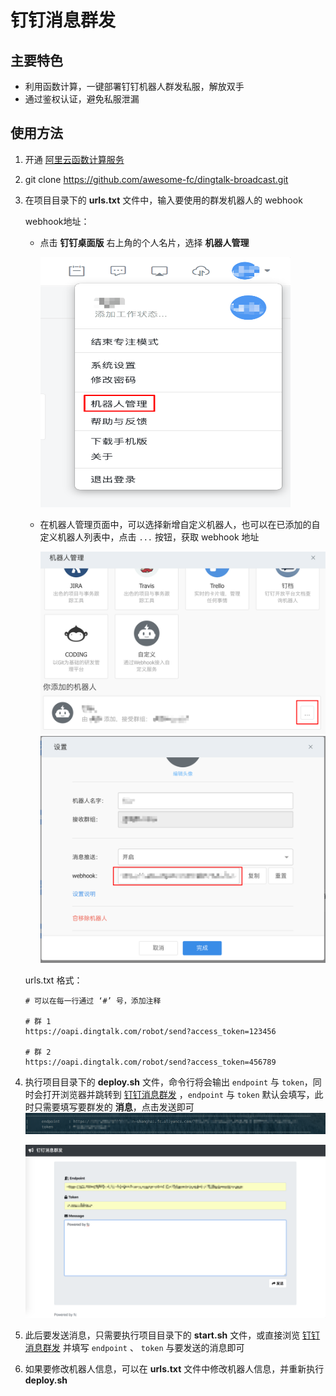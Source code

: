 # 钉钉消息群发

## 主要特色
- 利用函数计算，一键部署钉钉机器人群发私服，解放双手
- 通过鉴权认证，避免私服泄漏

## 使用方法
1. 开通 [阿里云函数计算服务](https://cn.aliyun.com/product/fc?spm=5176.10695662.1112509.1.572e4357qoGwrS)

2. git clone https://github.com/awesome-fc/dingtalk-broadcast.git

3. 在项目目录下的 __urls.txt__ 文件中，输入要使用的群发机器人的 webhook

   webhook地址：
   - 点击 __钉钉桌面版__ 右上角的个人名片，选择 __机器人管理__ 
     
      <img src="./picture/dingtalk-webhook-1.png" width="400px" height="400px" />

   - 在机器人管理页面中，可以选择新增自定义机器人，也可以在已添加的自定义机器人列表中，点击 `...` 按钮，获取 webhook 地址
      
     ![](./picture/dingtalk-webhook-2.png)
     ![](./picture/dingtalk-webhook-3.png)
   
   urls.txt 格式：

   ```
   # 可以在每一行通过 ‘#’ 号，添加注释

   # 群 1
   https://oapi.dingtalk.com/robot/send?access_token=123456

   # 群 2
   https://oapi.dingtalk.com/robot/send?access_token=456789
   ```

4. 执行项目目录下的 __deploy.sh__ 文件，命令行将会输出 `endpoint` 与 `token`，同时会打开浏览器并跳转到 [钉钉消息群发](https://awesome-fc.github.io/dingtalk-broadcast/) ，`endpoint` 与 `token` 默认会填写，此时只需要填写要群发的 __消息__，点击发送即可
   ![](./picture/deploy.png)

   ![](./picture/dingtalkbroadcast.png)

5. 此后要发送消息，只需要执行项目目录下的 __start.sh__ 文件，或直接浏览 [钉钉消息群发](https://awesome-fc.github.io/dingtalk-broadcast/) 并填写 `endpoint` 、 `token` 与要发送的消息即可

6. 如果要修改机器人信息，可以在 __urls.txt__ 文件中修改机器人信息，并重新执行 __deploy.sh__

